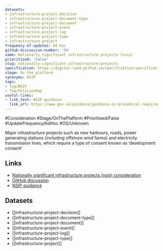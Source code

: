 ```yaml
---
datasets:
- infrastructure-project-decision
- infrastructure-project-document-type
- infrastructure-project-document
- infrastructure-project-event
- infrastructure-project-log
- infrastructure-project-type
- infrastructure-project
frequency-of-updates: Ad hoc
github-discussion-number: '54'
name: Nationally significant infrastructure projects (nsip)
prioritised: 'False'
slug: nationally-significant-infrastructure-projects
specification: https://digital-land.github.io/specification/specification/infrastructure-project/
stage: On the platform
synonyms: NSIP
tags:
- Tag/NSIP
- Tag/PoliciesMap
useful-links:
- link_text: NSIP guidance
  link_url: https://www.gov.uk/guidance/guidance-on-procedural-requirements-for-major-infrastructure-projects
---
```


#Consideration #Stage/OnThePlatform #Prioritised/False #UpdateFrequency/AdHoc #OS/Unknown

Major infrastructure projects such as new harbours, roads, power generating stations (including offshore wind farms) and electricity transmission lines, which require a type of consent known as ‘development consent’

## Links

* [Nationally significant infrastructure projects (nsip) consideration](https://design.planning.data.gov.uk/planning-consideration/nationally-significant-infrastructure-projects)
* [GitHub discussion](https://github.com/digital-land/data-standards-backlog/discussions/54)
* [NSIP guidance](https://www.gov.uk/guidance/guidance-on-procedural-requirements-for-major-infrastructure-projects)

## Datasets

* [[infrastructure-project-decision]]
* [[infrastructure-project-document-type]]
* [[infrastructure-project-document]]
* [[infrastructure-project-event]]
* [[infrastructure-project-log]]
* [[infrastructure-project-type]]
* [[infrastructure-project]]
